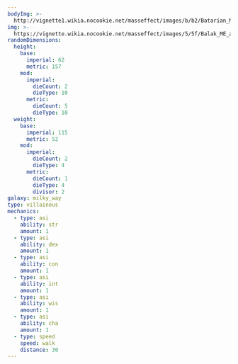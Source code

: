 ```yaml
---
bodyImg: >-
  http://vignette1.wikia.nocookie.net/masseffect/images/b/b2/Batarian_MP.png/revision/latest/scale-to-width-down/500
img: >-
  https://vignette.wikia.nocookie.net/masseffect/images/5/5f/Balak_ME_adversaryshot.png/revision/latest/scale-to-width-down/422?cb=20140812140358
randomDimensions:
  height:
    base:
      imperial: 62
      metric: 157
    mod:
      imperial:
        dieCount: 2
        dieType: 10
      metric:
        dieCount: 5
        dieType: 10
  weight:
    base:
      imperial: 115
      metric: 52
    mod:
      imperial:
        dieCount: 2
        dieType: 4
      metric:
        dieCount: 1
        dieType: 4
        divisor: 2
galaxy: milky_way
type: villainous
mechanics:
  - type: asi
    ability: str
    amount: 1
  - type: asi
    ability: dex
    amount: 1
  - type: asi
    ability: con
    amount: 1
  - type: asi
    ability: int
    amount: 1
  - type: asi
    ability: wis
    amount: 1
  - type: asi
    ability: cha
    amount: 1
  - type: speed
    speed: walk
    distance: 30
---
```

